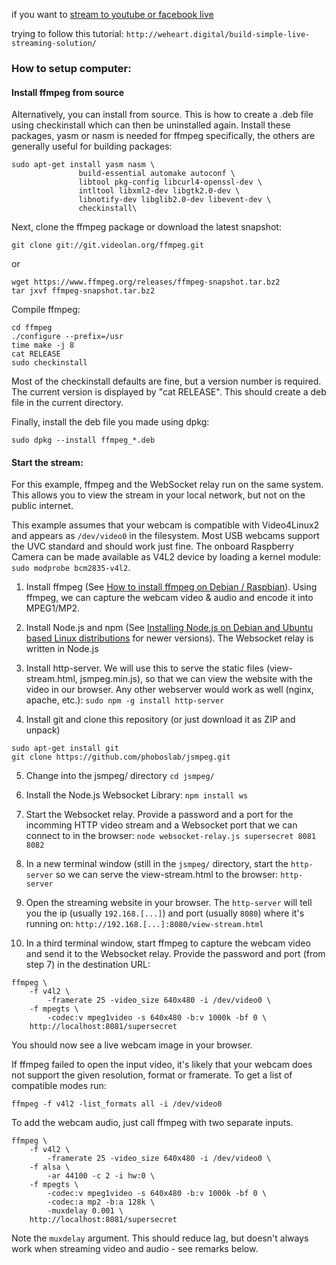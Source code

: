 if you want to [stream to youtube or facebook live](https://www.digikey.com/en/maker/blogs/streaming-live-to-youtube-and-facebook-using-raspberry-pi-camera/969a7932d47d42a79ba72c81da4d9b66)

trying to follow this tutorial: `http://weheart.digital/build-simple-live-streaming-solution/`

### How to setup computer: 

#### Install ffmpeg from source

Alternatively, you can install from source. This is how to create a .deb file using checkinstall which can then be uninstalled again. Install these packages, yasm or nasm is needed for ffmpeg specifically, the others are generally useful for building packages:

```
sudo apt-get install yasm nasm \
               build-essential automake autoconf \
               libtool pkg-config libcurl4-openssl-dev \
               intltool libxml2-dev libgtk2.0-dev \
               libnotify-dev libglib2.0-dev libevent-dev \
               checkinstall\
```
Next, clone the ffmpeg package or download the latest snapshot:

```
git clone git://git.videolan.org/ffmpeg.git
```
or
```
wget https://www.ffmpeg.org/releases/ffmpeg-snapshot.tar.bz2
tar jxvf ffmpeg-snapshot.tar.bz2
```
Compile ffmpeg:

```
cd ffmpeg
./configure --prefix=/usr
time make -j 8
cat RELEASE
sudo checkinstall
```
Most of the checkinstall defaults are fine, but a version number is required. The current version is displayed by "cat RELEASE". This should create a deb file in the current directory.

Finally, install the deb file you made using dpkg:

`sudo dpkg --install ffmpeg_*.deb`


#### Start the stream:

For this example, ffmpeg and the WebSocket relay run on the same system. This allows you to view the stream in your local network, but not on the public internet.

This example assumes that your webcam is compatible with Video4Linux2 and appears as `/dev/video0` in the filesystem. Most USB webcams support the UVC standard and should work just fine. The onboard Raspberry Camera can be made available as V4L2 device by loading a kernel module: `sudo modprobe bcm2835-v4l2`.


1) Install ffmpeg (See [How to install ffmpeg on Debian / Raspbian](http://superuser.com/questions/286675/how-to-install-ffmpeg-on-debian)). Using ffmpeg, we can capture the webcam video & audio and encode it into MPEG1/MP2.

2) Install Node.js and npm (See [Installing Node.js on Debian and Ubuntu based Linux distributions](https://nodejs.org/en/download/package-manager/#debian-and-ubuntu-based-linux-distributions) for newer versions). The Websocket relay is written in Node.js

3) Install http-server. We will use this to serve the static files (view-stream.html, jsmpeg.min.js), so that we can view the website with the video in our browser. Any other webserver would work as well (nginx, apache, etc.):
`sudo npm -g install http-server`

4) Install git and clone this repository (or just download it as ZIP and unpack)
```
sudo apt-get install git
git clone https://github.com/phoboslab/jsmpeg.git
```

5) Change into the jsmpeg/ directory
`cd jsmpeg/`

6) Install the Node.js Websocket Library:
`npm install ws`

7) Start the Websocket relay. Provide a password and a port for the incomming HTTP video stream and a Websocket port that we can connect to in the browser:
`node websocket-relay.js supersecret 8081 8082`

8) In a new terminal window (still in the `jsmpeg/` directory, start the `http-server` so we can serve the view-stream.html to the browser:
`http-server`

9) Open the streaming website in your browser. The `http-server` will tell you the ip (usually `192.168.[...]`) and port (usually `8080`) where it's running on:
`http://192.168.[...]:8080/view-stream.html`

10) In a third terminal window, start ffmpeg to capture the webcam video and send it to the Websocket relay. Provide the password and port (from step 7) in the destination URL:
```
ffmpeg \
	-f v4l2 \
		-framerate 25 -video_size 640x480 -i /dev/video0 \
	-f mpegts \
		-codec:v mpeg1video -s 640x480 -b:v 1000k -bf 0 \
	http://localhost:8081/supersecret
```

You should now see a live webcam image in your browser. 

If ffmpeg failed to open the input video, it's likely that your webcam does not support the given resolution, format or framerate. To get a list of compatible modes run:

`ffmpeg -f v4l2 -list_formats all -i /dev/video0`


To add the webcam audio, just call ffmpeg with two separate inputs.

```
ffmpeg \
	-f v4l2 \
		-framerate 25 -video_size 640x480 -i /dev/video0 \
	-f alsa \
		-ar 44100 -c 2 -i hw:0 \
	-f mpegts \
		-codec:v mpeg1video -s 640x480 -b:v 1000k -bf 0 \
		-codec:a mp2 -b:a 128k \
		-muxdelay 0.001 \
	http://localhost:8081/supersecret
```

Note the `muxdelay` argument. This should reduce lag, but doesn't always work when streaming video and audio - see remarks below.

